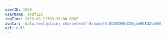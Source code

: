```yaml
---
userID: 1569
userName: asdf123
regTime: 2019-02-11T08:29:00.000Z
avatar: 'data:text/plain; charset=utf-8;base64,NDA0IHBhZ2Ugbm90IGZvdW5kCg=='
url: null
---
```



